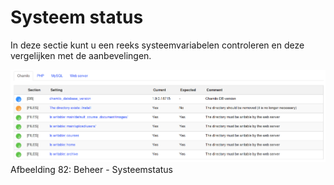# Systeem status

In deze sectie kunt u een reeks systeemvariabelen controleren en deze vergelijken met de aanbevelingen.

![](../../.gitbook/assets/images49%20%283%29.png) Afbeelding 82: Beheer - Systeemstatus

